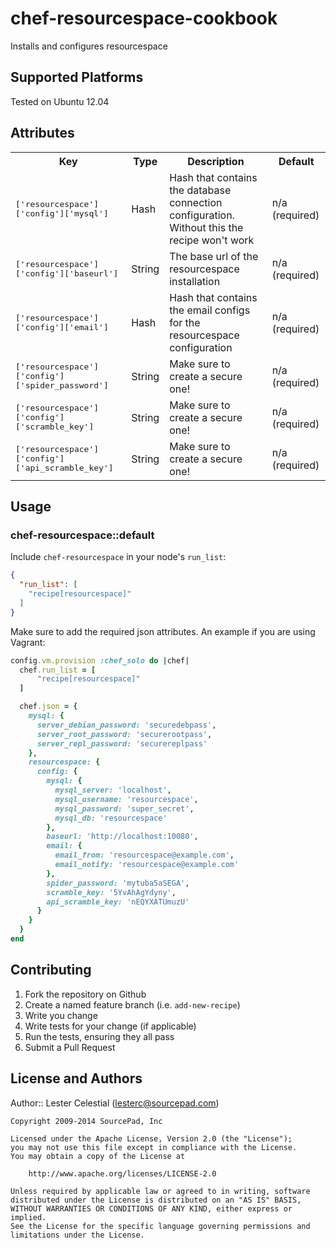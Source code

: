 # chef-resourcespace-cookbook

Installs and configures resourcespace

## Supported Platforms

Tested on Ubuntu 12.04

## Attributes

<table>
  <tr>
    <th>Key</th>
    <th>Type</th>
    <th>Description</th>
    <th>Default</th>
  </tr>
  <tr>
    <td><tt>['resourcespace']['config']['mysql']</tt></td>
    <td>Hash</td>
    <td>Hash that contains the database connection configuration. Without this the recipe won't work</td>
    <td>n/a (required)</td>
  </tr>
  <tr>
    <td><tt>['resourcespace']['config']['baseurl']</tt></td>
    <td>String</td>
    <td>The base url of the resourcespace installation</td>
    <td>n/a (required)</td>
  </tr>
  <tr>
    <td><tt>['resourcespace']['config']['email']</tt></td>
    <td>Hash</td>
    <td>Hash that contains the email configs for the resourcespace configuration</td>
    <td>n/a (required)</td>
  </tr>
  <tr>
    <td><tt>['resourcespace']['config']['spider_password']</tt></td>
    <td>String</td>
    <td>Make sure to create a secure one!</td>
    <td>n/a (required)</td>
  </tr>
  <tr>
    <td><tt>['resourcespace']['config']['scramble_key']</tt></td>
    <td>String</td>
    <td>Make sure to create a secure one!</td>
    <td>n/a (required)</td>
  </tr>
  <tr>
    <td><tt>['resourcespace']['config']['api_scramble_key']</tt></td>
    <td>String</td>
    <td>Make sure to create a secure one!</td>
    <td>n/a (required)</td>
  </tr>
</table>

## Usage

### chef-resourcespace::default

Include `chef-resourcespace` in your node's `run_list`:

```json
{
  "run_list": [
    "recipe[resourcespace]"
  ]
}
```

Make sure to add the required json attributes. An example if you are using Vagrant:

```ruby
config.vm.provision :chef_solo do |chef|
  chef.run_list = [
      "recipe[resourcespace]"
  ]

  chef.json = {
    mysql: {
      server_debian_password: 'securedebpass',
      server_root_password: 'securerootpass',
      server_repl_password: 'securereplpass'
    },
    resourcespace: {
      config: {
        mysql: {
          mysql_server: 'localhost',
          mysql_username: 'resourcespace',
          mysql_password: 'super_secret',
          mysql_db: 'resourcespace'
        },
        baseurl: 'http://localhost:10080',
        email: {
          email_from: 'resourcespace@example.com',
          email_notify: 'resourcespace@example.com'
        },
        spider_password: 'mytuba5aSEGA',
        scramble_key: '5YvAhAgYdyny',
        api_scramble_key: 'nEQYXATUmuzU'
      }
    }
  }
end
```


## Contributing

1. Fork the repository on Github
2. Create a named feature branch (i.e. `add-new-recipe`)
3. Write you change
4. Write tests for your change (if applicable)
5. Run the tests, ensuring they all pass
6. Submit a Pull Request

## License and Authors

Author:: Lester Celestial (<lesterc@sourcepad.com>)

```text
Copyright 2009-2014 SourcePad, Inc

Licensed under the Apache License, Version 2.0 (the "License");
you may not use this file except in compliance with the License.
You may obtain a copy of the License at

    http://www.apache.org/licenses/LICENSE-2.0

Unless required by applicable law or agreed to in writing, software
distributed under the License is distributed on an "AS IS" BASIS,
WITHOUT WARRANTIES OR CONDITIONS OF ANY KIND, either express or implied.
See the License for the specific language governing permissions and
limitations under the License.
```
